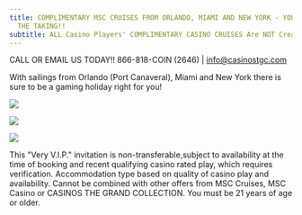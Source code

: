 ```yaml
---
title: COMPLIMENTARY MSC CRUISES FROM ORLANDO, MIAMI AND NEW YORK - YOURS FOR
  THE TAKING!!
subtitle: ALL Casino Players' COMPLIMENTARY CASINO CRUISES Are NOT Created Equal!!
---
```

<!--StartFragment-->

CALL OR EMAIL US TODAY!! 866-818-COIN (2646) | [info@casinostgc.com](info@casinostgc.com)

W﻿ith sailings from Orlando (Port Canaveral), Miami and New York there is sure to be a gaming holiday right for you!

<!--EndFragment-->

![](/uploads/msc-call-to-action-casino-free-cruises-2.jpg)

![](/uploads/msc-casino-free-as-of-02-23-23.png)

![](/uploads/2022-ctgc-here-there-everywhere.png)

This "Very V.I.P." invitation is non-transferable,subject to availability at the time of booking and recent qualifying casino rated play, which requires verification. Accommodation type based on quality of casino play and availability. Cannot be combined with other offers from MSC Cruises, MSC Casino or CASINOS THE GRAND COLLECTION. You must be 21 years of age or older.